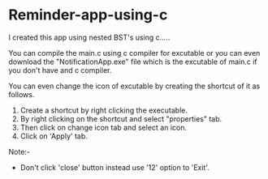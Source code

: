# Reminder-app-using-c
I created this app using nested BST's using c.....

You can compile the main.c using c compiler for excutable or you can even download the "NotificationApp.exe" file which is the excutable of main.c if you don't have and c compiler.

You can even change the icon of excutable by creating the shortcut of it as follows.
1. Create a shortcut by right clicking the executable.
2. By right clicking on the shortcut and select "properties" tab.
3. Then click on change icon tab and select an icon.
4. Click on 'Apply' tab.

Note:-  
* Don't click 'close' button instead use '12' option to 'Exit'.



